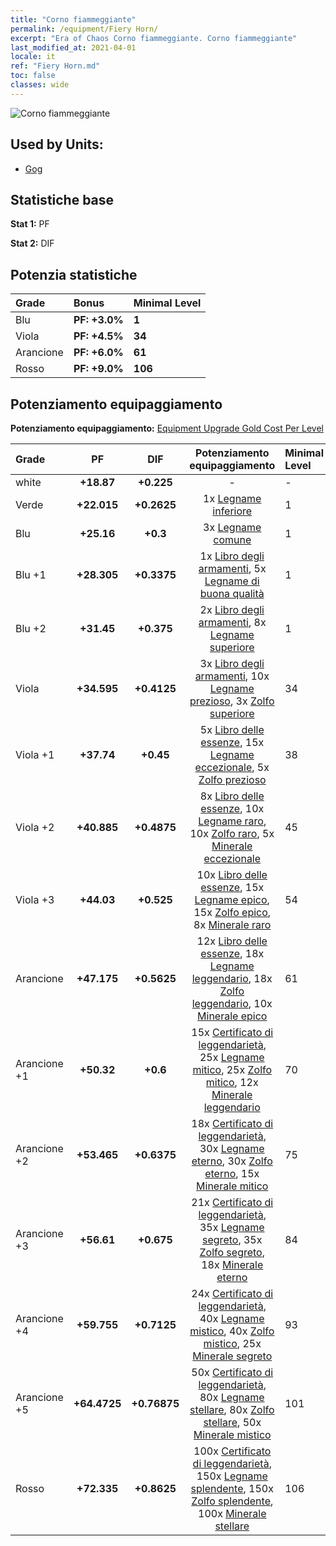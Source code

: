 ```yaml
---
title: "Corno fiammeggiante"
permalink: /equipment/Fiery Horn/
excerpt: "Era of Chaos Corno fiammeggiante. Corno fiammeggiante"
last_modified_at: 2021-04-01
locale: it
ref: "Fiery Horn.md"
toc: false
classes: wide
---
```


  ![Corno fiammeggiante](/images/e/e_5022.png)

## Used by Units:

* [Gog](/it/units/Gog/) 


## Statistiche base
 **Stat 1:** PF

 **Stat 2:** DIF

## Potenzia statistiche

  |     Grade    |   Bonus | Minimal Level | 
  |:-------------|:--------|:--------------| 
  | Blu | **PF: +3.0%** | **1** | 
  | Viola | **PF: +4.5%** | **34** | 
  | Arancione | **PF: +6.0%** | **61** | 
  | Rosso | **PF: +9.0%** | **106** | 


## Potenziamento equipaggiamento
 **Potenziamento equipaggiamento:** [Equipment Upgrade Gold Cost Per Level](/equipment/EquipmentUpgradeCostPerLevel/) 

  |          Grade      | PF | DIF | Potenziamento equipaggiamento | Minimal Level |
  |:--------------------|:---------:|:---------:|:----------------:|:--------------|
  | white | **+18.87** | **+0.225** | - | - |
  | Verde | **+22.015** | **+0.2625** | 1x [Legname inferiore](/it/Items/mat_1/) | 1 |
  | Blu | **+25.16** | **+0.3** | 3x [Legname comune](/it/Items/mat_7/) | 1 |
  | Blu +1 | **+28.305** | **+0.3375** | 1x [Libro degli armamenti](/it/Items/mat_18/), 5x [Legname di buona qualità](/it/Items/mat_13/) | 1 |
  | Blu +2 | **+31.45** | **+0.375** | 2x [Libro degli armamenti](/it/Items/mat_25/), 8x [Legname superiore](/it/Items/mat_20/) | 1 |
  | Viola | **+34.595** | **+0.4125** | 3x [Libro degli armamenti](/it/Items/mat_32/), 10x [Legname prezioso](/it/Items/mat_27/), 3x [Zolfo superiore](/it/Items/mat_22/) | 34 |
  | Viola +1 | **+37.74** | **+0.45** | 5x [Libro delle essenze](/it/Items/mat_39/), 15x [Legname eccezionale](/it/Items/mat_34/), 5x [Zolfo prezioso](/it/Items/mat_29/) | 38 |
  | Viola +2 | **+40.885** | **+0.4875** | 8x [Libro delle essenze](/it/Items/mat_46/), 10x [Legname raro](/it/Items/mat_41/), 10x [Zolfo raro](/it/Items/mat_43/), 5x [Minerale eccezionale](/it/Items/mat_33/) | 45 |
  | Viola +3 | **+44.03** | **+0.525** | 10x [Libro delle essenze](/it/Items/mat_53/), 15x [Legname epico](/it/Items/mat_48/), 15x [Zolfo epico](/it/Items/mat_50/), 8x [Minerale raro](/it/Items/mat_40/) | 54 |
  | Arancione | **+47.175** | **+0.5625** | 12x [Libro delle essenze](/it/Items/mat_60/), 18x [Legname leggendario](/it/Items/mat_55/), 18x [Zolfo leggendario](/it/Items/mat_57/), 10x [Minerale epico](/it/Items/mat_47/) | 61 |
  | Arancione +1 | **+50.32** | **+0.6** | 15x [Certificato di leggendarietà](/it/Items/mat_67/), 25x [Legname mitico](/it/Items/mat_62/), 25x [Zolfo mitico](/it/Items/mat_64/), 12x [Minerale leggendario](/it/Items/mat_54/) | 70 |
  | Arancione +2 | **+53.465** | **+0.6375** | 18x [Certificato di leggendarietà](/it/Items/mat_74/), 30x [Legname eterno](/it/Items/mat_69/), 30x [Zolfo eterno](/it/Items/mat_71/), 15x [Minerale mitico](/it/Items/mat_61/) | 75 |
  | Arancione +3 | **+56.61** | **+0.675** | 21x [Certificato di leggendarietà](/it/Items/mat_81/), 35x [Legname segreto](/it/Items/mat_76/), 35x [Zolfo segreto](/it/Items/mat_78/), 18x [Minerale eterno](/it/Items/mat_68/) | 84 |
  | Arancione +4 | **+59.755** | **+0.7125** | 24x [Certificato di leggendarietà](/it/Items/mat_88/), 40x [Legname mistico](/it/Items/mat_83/), 40x [Zolfo mistico](/it/Items/mat_85/), 25x [Minerale segreto](/it/Items/mat_75/) | 93 |
  | Arancione +5 | **+64.4725** | **+0.76875** | 50x [Certificato di leggendarietà](/it/Items/mat_95/), 80x [Legname stellare](/it/Items/mat_90/), 80x [Zolfo stellare](/it/Items/mat_92/), 50x [Minerale mistico](/it/Items/mat_82/) | 101 |
  | Rosso | **+72.335** | **+0.8625** | 100x [Certificato di leggendarietà](/it/Items/mat_102/), 150x [Legname splendente](/it/Items/mat_97/), 150x [Zolfo splendente](/it/Items/mat_99/), 100x [Minerale stellare](/it/Items/mat_89/) | 106 |

